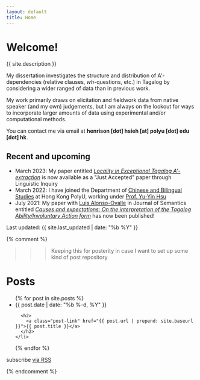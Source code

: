 ```yaml
---
layout: default
title: Home
---
```


# Welcome!
{{ site.description }}

My dissertation investigates the structure and distribution of A'-dependencies (relative clauses, _wh_-questions, etc.) in Tagalog by considering a wider ranged of data than in previous work.

My work primarily draws on elicitation and fieldwork data from native speaker (and my own) judgements, but I am always on the lookout for ways to incorporate larger amounts of data using experimental and/or computational methods.

You can contact me via email at **henrison [dot] hsieh [at] polyu [dot] edu [dot] hk**.

## Recent and upcoming
- March 2023: My paper entitled [_Locality in Exceptional Tagalog A'-extraction_](https://doi.org/10.1162/ling_a_00505) is now available as a "Just Accepted" paper through Linguistic Inquiry
- March 2022: I have joined the Department of [Chinese and Bilingual Studies](https://www.polyu.edu.hk/cbs/) at Hong Kong PolyU, working under [Prof. Yu-Yin Hsu](https://sites.google.com/site/youyinxu/)
- July 2021: My paper with [Luis Alonso-Ovalle](http://people.linguistics.mcgill.ca/~luis.alonso-ovalle) in Journal of Semantics entitled [_Causes and expectations: On the interpretation of the Tagalog Ability/Involuntary Action form_](https://doi.org/10.1093/jos/ffab008) has now been published!

Last updated: {{ site.last_updated | date: "%b %Y" }}









{% comment %}
>>> Keeping this for posterity in case I want to set up some kind of post repository
<h1 class="page-heading">Posts</h1>

<ul class="post-list">
  {% for post in site.posts %}
    <li>
      <span class="post-meta">{{ post.date | date: "%b %-d, %Y" }}</span>

      <h2>
        <a class="post-link" href="{{ post.url | prepend: site.baseurl }}">{{ post.title }}</a>
      </h2>
    </li>
  {% endfor %}
</ul>

<p class="rss-subscribe">subscribe <a href="{{ "/feed.xml" | prepend: site.baseurl }}">via RSS</a></p>
{% endcomment %}

